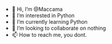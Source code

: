 - 👋 Hi, I’m @Maccama
- 👀 I’m interested in Python 
- 🌱 I’m currently learning Python
- 💞️ I’m looking to collaborate on nothing
- 📫 How to reach me, you dont.

<!---
Maccama/Maccama is a ✨ special ✨ repository because its `README.md` (this file) appears on your GitHub profile.
You can click the Preview link to take a look at your changes.
--->
